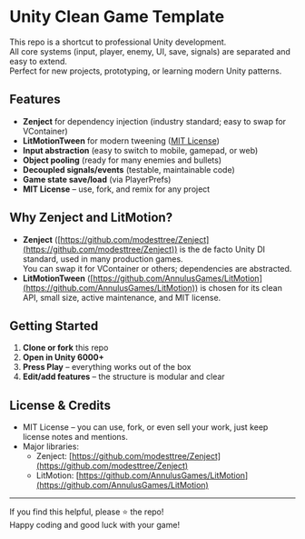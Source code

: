 # Unity Clean Game Template

This repo is a shortcut to professional Unity development.  
All core systems (input, player, enemy, UI, save, signals) are separated and easy to extend.  
Perfect for new projects, prototyping, or learning modern Unity patterns.

## Features

- **Zenject** for dependency injection (industry standard; easy to swap for VContainer)
- **LitMotionTween** for modern tweening ([MIT License](https://github.com/AnnulusGames/LitMotion))
- **Input abstraction** (easy to switch to mobile, gamepad, or web)
- **Object pooling** (ready for many enemies and bullets)
- **Decoupled signals/events** (testable, maintainable code)
- **Game state save/load** (via PlayerPrefs)
- **MIT License** – use, fork, and remix for any project

## Why Zenject and LitMotion?

- **Zenject** ([https://github.com/modesttree/Zenject](https://github.com/modesttree/Zenject)) is the de facto Unity DI standard, used in many production games.  
  You can swap it for VContainer or others; dependencies are abstracted.
- **LitMotionTween** ([https://github.com/AnnulusGames/LitMotion](https://github.com/AnnulusGames/LitMotion)) is chosen for its clean API, small size, active maintenance, and MIT license.

## Getting Started

1. **Clone or fork** this repo
2. **Open in Unity 6000+**
3. **Press Play** – everything works out of the box
4. **Edit/add features** – the structure is modular and clear

## License & Credits

- MIT License – you can use, fork, or even sell your work, just keep license notes and mentions.
- Major libraries:
    - Zenject: [https://github.com/modesttree/Zenject](https://github.com/modesttree/Zenject)
    - LitMotion: [https://github.com/AnnulusGames/LitMotion](https://github.com/AnnulusGames/LitMotion)

---

If you find this helpful, please ⭐ the repo!  
Happy coding and good luck with your game!
